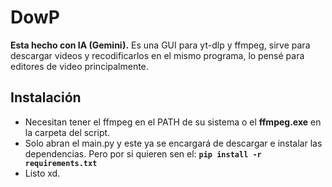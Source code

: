 # DowP
**Esta hecho con IA (Gemini).**
Es una GUI para yt-dlp y ffmpeg, sirve para descargar videos y recodificarlos en el mismo programa, lo pensé para editores de video principalmente.

## Instalación
- Necesitan tener el ffmpeg en el PATH de su sistema o el **ffmpeg.exe** en la carpeta del script.
- Solo abran el main.py y este ya se encargará de descargar e instalar las dependencias. Pero por si quieren sen el: **`pip install -r requirements.txt`**
- Listo xd.
